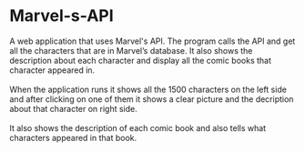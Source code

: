 # Marvel-s-API
A web application that uses Marvel's API. The program calls the API and get all the characters that are in Marvel’s database. It also shows the description about each character and display all the comic books that character appeared in.<br/><br/>
When the application runs it shows all the 1500 characters on the left side and after clicking on one of them it shows a clear picture and the decription about that character on right side.<br/><br/>
It also shows the description of each comic book and also tells what characters appeared in that book.
